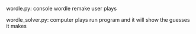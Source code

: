 wordle.py:
  console wordle remake
  user plays

wordle_solver.py:
  computer plays
  run program and it will show the guesses it makes
